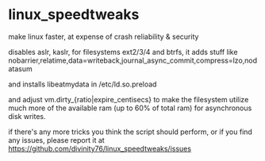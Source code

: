 # linux_speedtweaks
make linux faster, at expense of crash reliability &amp; security

disables aslr, kaslr, for filesystems ext2/3/4 and btrfs, it adds stuff like nobarrier,relatime,data=writeback,journal_async_commit,compress=lzo,nodatasum

and installs libeatmydata in /etc/ld.so.preload

and adjust vm.dirty_{ratio|expire_centisecs} to make the filesystem utilize much more of the available ram (up to 60% of total ram) for asynchronous disk writes.

if there's any more tricks you think the script should perform, or if you find any issues, please report it at https://github.com/divinity76/linux_speedtweaks/issues
